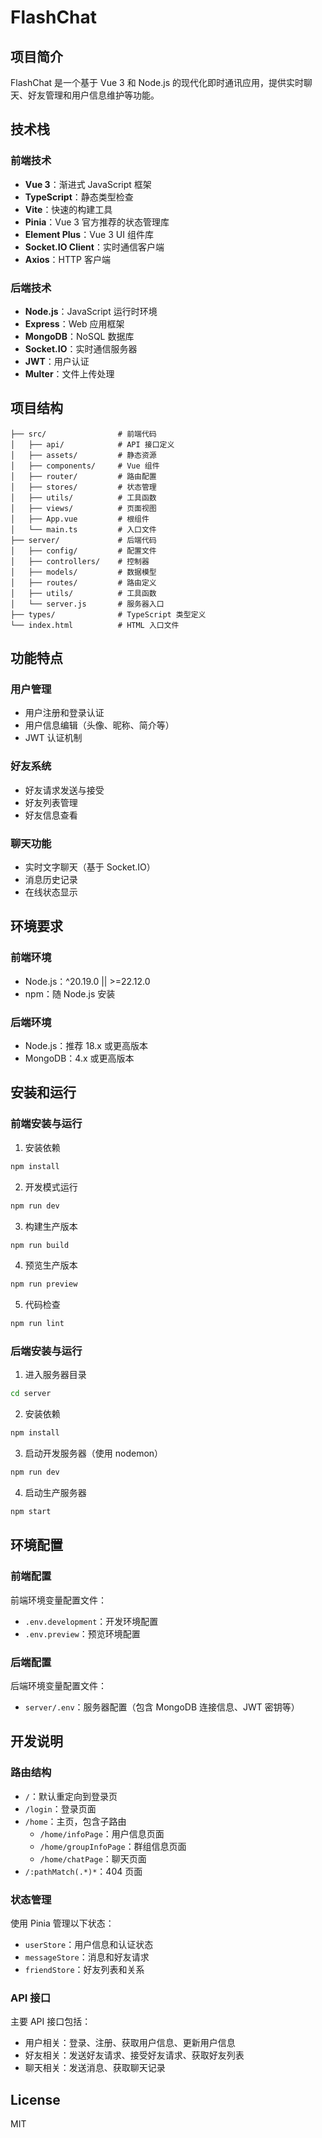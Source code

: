 # FlashChat

## 项目简介
FlashChat 是一个基于 Vue 3 和 Node.js 的现代化即时通讯应用，提供实时聊天、好友管理和用户信息维护等功能。

## 技术栈

### 前端技术
- **Vue 3**：渐进式 JavaScript 框架
- **TypeScript**：静态类型检查
- **Vite**：快速的构建工具
- **Pinia**：Vue 3 官方推荐的状态管理库
- **Element Plus**：Vue 3 UI 组件库
- **Socket.IO Client**：实时通信客户端
- **Axios**：HTTP 客户端

### 后端技术
- **Node.js**：JavaScript 运行时环境
- **Express**：Web 应用框架
- **MongoDB**：NoSQL 数据库
- **Socket.IO**：实时通信服务器
- **JWT**：用户认证
- **Multer**：文件上传处理

## 项目结构

```
├── src/                # 前端代码
│   ├── api/            # API 接口定义
│   ├── assets/         # 静态资源
│   ├── components/     # Vue 组件
│   ├── router/         # 路由配置
│   ├── stores/         # 状态管理
│   ├── utils/          # 工具函数
│   ├── views/          # 页面视图
│   ├── App.vue         # 根组件
│   └── main.ts         # 入口文件
├── server/             # 后端代码
│   ├── config/         # 配置文件
│   ├── controllers/    # 控制器
│   ├── models/         # 数据模型
│   ├── routes/         # 路由定义
│   ├── utils/          # 工具函数
│   └── server.js       # 服务器入口
├── types/              # TypeScript 类型定义
└── index.html          # HTML 入口文件
```

## 功能特点

### 用户管理
- 用户注册和登录认证
- 用户信息编辑（头像、昵称、简介等）
- JWT 认证机制

### 好友系统
- 好友请求发送与接受
- 好友列表管理
- 好友信息查看

### 聊天功能
- 实时文字聊天（基于 Socket.IO）
- 消息历史记录
- 在线状态显示

## 环境要求

### 前端环境
- Node.js：^20.19.0 || >=22.12.0
- npm：随 Node.js 安装

### 后端环境
- Node.js：推荐 18.x 或更高版本
- MongoDB：4.x 或更高版本

## 安装和运行

### 前端安装与运行

1. 安装依赖
```sh
npm install
```

2. 开发模式运行
```sh
npm run dev
```

3. 构建生产版本
```sh
npm run build
```

4. 预览生产版本
```sh
npm run preview
```

5. 代码检查
```sh
npm run lint
```

### 后端安装与运行

1. 进入服务器目录
```sh
cd server
```

2. 安装依赖
```sh
npm install
```

3. 启动开发服务器（使用 nodemon）
```sh
npm run dev
```

4. 启动生产服务器
```sh
npm start
```

## 环境配置

### 前端配置
前端环境变量配置文件：
- `.env.development`：开发环境配置
- `.env.preview`：预览环境配置

### 后端配置
后端环境变量配置文件：
- `server/.env`：服务器配置（包含 MongoDB 连接信息、JWT 密钥等）

## 开发说明

### 路由结构
- `/`：默认重定向到登录页
- `/login`：登录页面
- `/home`：主页，包含子路由
  - `/home/infoPage`：用户信息页面
  - `/home/groupInfoPage`：群组信息页面
  - `/home/chatPage`：聊天页面
- `/:pathMatch(.*)*`：404 页面

### 状态管理
使用 Pinia 管理以下状态：
- `userStore`：用户信息和认证状态
- `messageStore`：消息和好友请求
- `friendStore`：好友列表和关系

### API 接口
主要 API 接口包括：
- 用户相关：登录、注册、获取用户信息、更新用户信息
- 好友相关：发送好友请求、接受好友请求、获取好友列表
- 聊天相关：发送消息、获取聊天记录

## License
MIT
